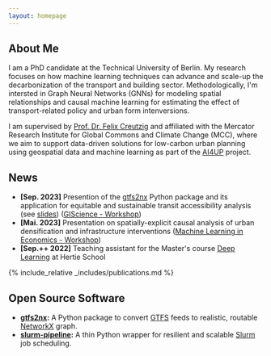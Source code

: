 ```yaml
---
layout: homepage
---
```


## About Me

I am a PhD candidate at the Technical University of Berlin. My research focuses on how machine learning techniques can advance and scale-up the decarbonization of the transport and building sector. Methodologically, I'm intersted in Graph Neural Networks (GNNs) for modeling spatial relationships and causal machine learning for estimating the effect of transport-related policy and urban form intenversions.

I am supervised by [Prof. Dr. Felix Creutzig](https://www.mcc-berlin.net/en/about/team/creutzig-felix.html) and affiliated with the Mercator Research Institute for Global Commons and Climate Change (MCC), where we aim to support data-driven solutions for low-carbon urban planning using geospatial data and machine learning as part of the [AI4UP](https://www.mcc-berlin.net/forschung/arbeitsgruppen/landnutzung-infrastruktur-und-transport/ai4up.html) project.

<!-- ## Research Interests

- **Computer Vision:** image recognition, image generation, video captioning
- **Machine Learning:** meta-learning, incremental learning, transfer learning -->


## News

- **[Sep. 2023]** Presention of the [gtfs2nx](https://github.com/ai4up/gtfs2nx) Python package and its application for equitable and sustainable transit accessibility analysis (see [slides](https://otesama2023.readthedocs.io/en/latest/presentations/short_talks.html)) ([GIScience - Workshop](https://otesama2023.readthedocs.io/en/latest/))
- **[Mai. 2023]** Presentation on spatially-explicit causal analysis of urban densification and infrastructure interventions ([Machine Learning in Economics - Workshop](https://smaxand.github.io/CfP_MLEconomics2.pdf))
- **[Sep.++ 2022]** Teaching assistant for the Master's course [Deep Learning](https://www.hertie-school.org/en/study/course-catalogue/course/course/deep-learning) at Hertie School

{% include_relative _includes/publications.md %}


## Open Source Software

- **[gtfs2nx](https://github.com/ai4up/gtfs2nx):** A Python package to convert [GTFS](https://developers.google.com/transit/gtfs/) feeds to realistic, routable [NetworkX](https://github.com/networkx/networkx) graph.
- **[slurm-pipeline](https://github.com/ai4up/slurm-pipeline):** A thin Python wrapper for resilient and scalable [Slurm](https://slurm.schedmd.com/documentation.html) job scheduling.


<!-- {% include_relative _includes/services.md %} -->
